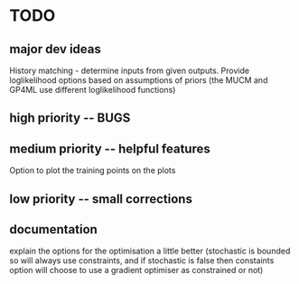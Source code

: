 # TODO

## major dev ideas
History matching - determine inputs from given outputs.
Provide loglikelihood options based on assumptions of priors (the MUCM and GP4ML use different loglikelihood functions)

## high priority -- BUGS

## medium priority -- helpful features
Option to plot the training points on the plots

## low priority -- small corrections


## documentation
explain the options for the optimisation a little better (stochastic is bounded so will always use constraints, and if stochastic is false then constaints option will choose to use a gradient optimiser as constrained or not)
